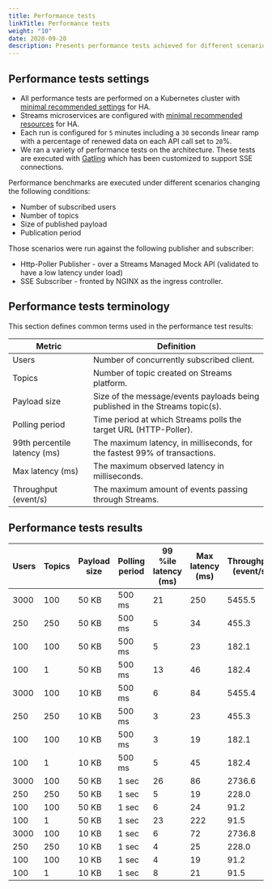 ```yaml
---
title: Performance tests
linkTitle: Performance tests
weight: "10"
date: 2020-09-20
description: Presents performance tests achieved for different scenarios in HA mode.
---
```


## Performance tests settings

* All performance tests are performed on a Kubernetes cluster with [minimal recommended settings](/docs/architecture/#choice-of-runtime-infrastructure-components) for HA.
* Streams microservices are configured with [minimal recommended resources](/docs/architecture/#summary-table) for HA.
* Each run is configured for `5` minutes including a `30` seconds linear ramp with a percentage of renewed data on each API call set to `20`%.
* We ran a variety of performance tests on the architecture. These tests are executed with [Gatling](https://gatling.io) which has been customized to support SSE connections.  

Performance benchmarks are executed under different scenarios changing the following conditions:

* Number of subscribed users
* Number of topics
* Size of published payload
* Publication period

Those scenarios were run against the following publisher and subscriber:

* Http-Poller Publisher - over a Streams Managed Mock API (validated to have a low latency under load)
* SSE Subscriber - fronted by NGINX as the ingress controller.

## Performance tests terminology

This section defines common terms used in the performance test results:

| Metric                          | Definition                                                                     |
|---------------------------------|--------------------------------------------------------------------------------|
| Users                           | Number of concurrently subscribed client.                            |
| Topics                          | Number of topic created on Streams platform.                                   |
| Payload size                    | Size of the message/events payloads being published in the Streams topic(s).   |
| Polling period                  | Time period at which Streams polls the target URL (HTTP-Poller).               |
| 99th percentile latency (ms)    | The maximum latency, in milliseconds, for the fastest 99% of transactions.     |
| Max latency (ms)                | The maximum observed latency in milliseconds.                                  |
| Throughput (event/s)            | The maximum amount of events passing through Streams.                          |

## Performance tests results

| Users | Topics | Payload size | Polling period | 99 %ile latency (ms) | Max latency (ms) | Throughput (event/s) |
|-------|--------|--------------|----------------|----------------------|------------------|----------------------|
| 3000  | 100    | 50 KB        | 500 ms         | 21                   | 250              | 5455.5               |
| 250   | 250    | 50 KB        | 500 ms         | 5                    | 34               | 455.3                |
| 100   | 100    | 50 KB        | 500 ms         | 5                    | 23               | 182.1                |
| 100   | 1      | 50 KB        | 500 ms         | 13                   | 46               | 182.4                |
| 3000  | 100    | 10 KB        | 500 ms         | 6                    | 84               | 5455.4               |
| 250   | 250    | 10 KB        | 500 ms         | 3                    | 23               | 455.3                |
| 100   | 100    | 10 KB        | 500 ms         | 3                    | 19               | 182.1                |
| 100   | 1      | 10 KB        | 500 ms         | 5                    | 45               | 182.4                |
| 3000  | 100    | 50 KB        | 1 sec          | 26                   | 86               | 2736.6               |
| 250   | 250    | 50 KB        | 1 sec          | 5                    | 19               | 228.0                |
| 100   | 100    | 50 KB        | 1 sec          | 6                    | 24               | 91.2                 |
| 100   | 1      | 50 KB        | 1 sec          | 23                   | 222              | 91.5                 |
| 3000  | 100    | 10 KB        | 1 sec          | 6                    | 72               | 2736.8               |
| 250   | 250    | 10 KB        | 1 sec          | 4                    | 25               | 228.0                |
| 100   | 100    | 10 KB        | 1 sec          | 4                    | 19               | 91.2                 |
| 100   | 1      | 10 KB        | 1 sec          | 8                    | 21               | 91.5                 |

    